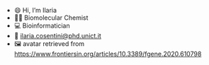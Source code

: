- :smile: Hi, I’m Ilaria
- :woman_scientist: Biomolecular Chemist
- :computer: Bioinformatician
- :email: ilaria.cosentini@phd.unict.it
- 🖼️ avatar retrieved from https://www.frontiersin.org/articles/10.3389/fgene.2020.610798   
<!---
Hela06/Hela06 is a ✨ special ✨ repository because its `README.md` (this file) appears on your GitHub profile.
You can click the Preview link to take a look at your changes.
--->
